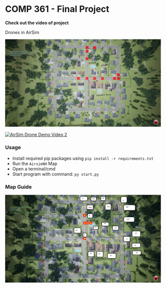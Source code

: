 # COMP 361 - Final Project

**Check out the video of project**

Drones in AirSim

[<img src="docs/map.png" alt="AirSim Drone Demo Video" width="800"/>](https://www.youtube.com/watch?v=q7faDW64fkI)

[<img src="http://img.youtube.com/vi/-vUU1AhM5FU/0.jpg" alt="AirSim Drone Demo Video 2"/>](https://www.youtube.com/watch?v=-vUU1AhM5FU)


### Usage

 * Install required pip packages using `pip install -r requirements.txt`
 * Run the `AirsimNH` Map
 * Open a terminal/cmd
 * Start program with command: `py start.py`

### Map Guide

![AirSim Map](docs/map_labelled.png)